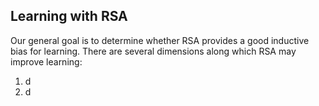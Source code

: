 ## Learning with RSA

Our general goal is to determine whether RSA provides a good inductive bias for learning. There are several dimensions along which RSA may improve learning:

1. d
2. d